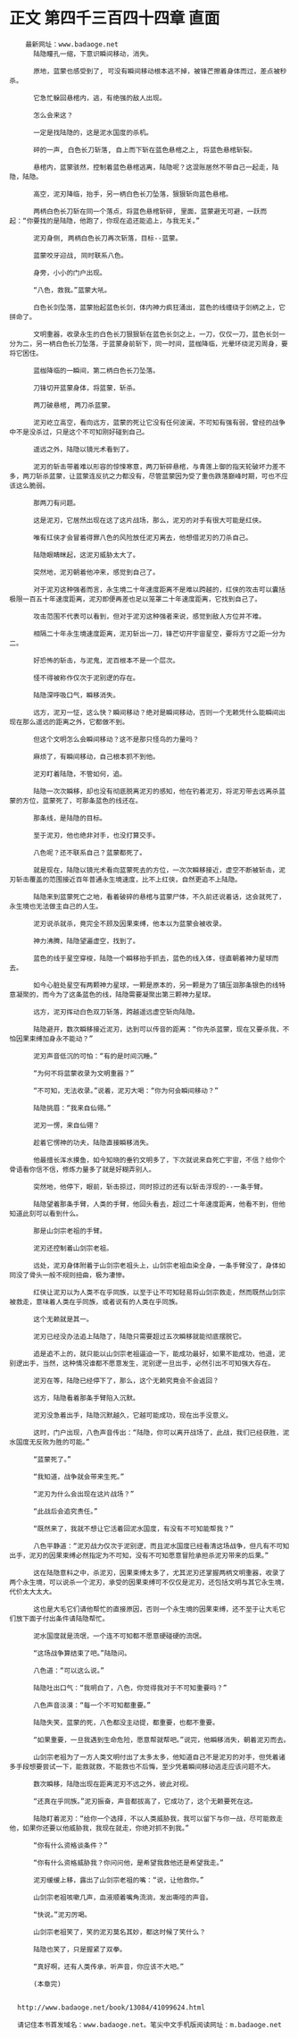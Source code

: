 # 正文 第四千三百四十四章 直面
        最新网址：www.badaoge.net
          陆隐瞳孔一缩，下意识瞬间移动，消失。
      
          原地，蓝蒙也感受到了, 可没有瞬间移动根本逃不掉，被锋芒擦着身体而过，差点被秒杀。
      
          它急忙躲回悬棺内，逃，有绝强的敌人出现。
      
          怎么会来这？
      
          一定是找陆隐的，这是泥水国度的杀机。
      
          砰的一声, 白色长刀斩落, 自上而下斩在蓝色悬棺之上, 将蓝色悬棺斩裂。
      
          悬棺内，蓝蒙骇然，控制着蓝色悬棺逃离，陆隐呢？这混账居然不带自己一起走，陆隐，陆隐。
      
          高空，泥刃降临，抬手，另一柄白色长刀坠落，狠狠斩向蓝色悬棺。
      
          两柄白色长刀斩在同一个落点，将蓝色悬棺斩碎, 里面，蓝蒙避无可避，一跃而起：“你要找的是陆隐，他跑了，你现在追还能追上，与我无关。”
      
          泥刃身侧, 两柄白色长刀再次斩落，目标--蓝蒙。
      
          蓝蒙咬牙迎战, 同时联系八色。
      
          身旁，小小的门户出现。
      
          “八色，救我。”蓝蒙大吼。
      
          白色长剑坠落，蓝蒙抬起蓝色长剑，体内神力疯狂涌出，蓝色的线缠绕于剑柄之上，它拼命了。
      
          文明重器，收录永生的白色长刀狠狠斩在蓝色长剑之上，一刀，仅仅一刀，蓝色长剑一分为二，另一柄白色长刀坠落，于蓝蒙身前斩下，同一时间，蓝枷降临，光晕环绕泥刃周身，要将它困住。
      
          蓝枷降临的一瞬间，第二柄白色长刀坠落。
      
          刀锋切开蓝蒙身体，将蓝蒙，斩杀。
      
          两刀破悬棺, 两刀杀蓝蒙。
      
          泥刃屹立高空，看向远方，蓝蒙的死让它没有任何波澜，不可知有强有弱，曾经的战争中不是没杀过，只是这个不可知刚好碰到自己。
      
          遥远之外，陆隐以镜光术看到了。
      
          泥刃的斩击带着难以形容的惊悚寒意，两刀斩碎悬棺，与青莲上御的指天轮破坏力差不多，两刀斩杀蓝蒙，让蓝蒙连反抗之力都没有，尽管蓝蒙因为受了重伤跌落巅峰时期，可也不应该这么脆弱。
      
          那两刀有问题。
      
          这是泥刃，它居然出现在这了这片战场，那么，泥刃的对手有很大可能是红侠。
      
          唯有红侠才会冒着得罪八色的风险放任泥刃离去，他想借泥刃的刀杀自己。
      
          陆隐眼睛眯起，这泥刃威胁太大了。
      
          突然地，泥刃朝着他冲来，感觉到自己了。
      
          对于泥刃这种强者而言，永生境二十年速度距离不是难以跨越的，红侠的攻击可以囊括极限一百五十年速度距离，泥刃即便再差也足以笼罩二十年速度距离，它找到自己了。
      
          攻击范围不代表可以看到，但对于泥刃这种强者来说，感觉到敌人方位并不难。
      
          相隔二十年永生境速度距离，泥刃斩出一刀，锋芒切开宇宙星空，要将方寸之距一分为二。
      
          好恐怖的斩击，与泥鬼，泥百根本不是一个层次。
      
          怪不得被称作仅次于泥别逻的存在。
      
          陆隐深呼吸口气，瞬移消失。
      
          远方，泥刃一怔，这么快？瞬间移动？绝对是瞬间移动，否则一个无赖凭什么能瞬间出现在那么遥远的距离之外，它都做不到。
      
          但这个文明怎么会瞬间移动？这不是那只怪鸟的力量吗？
      
          麻烦了，有瞬间移动，自己根本抓不到他。
      
          泥刃盯着陆隐，不管如何，追。
      
          陆隐一次次瞬移，却也没有彻底脱离泥刃的感知，他在钓着泥刃，将泥刃带去远离杀蓝蒙的方位，蓝蒙死了，可那条蓝色的线还在。
      
          那条线，是陆隐的目标。
      
          至于泥刃，他也绝非对手，也没打算交手。
      
          八色呢？还不联系自己？蓝蒙都死了。
      
          就是现在，陆隐以镜光术看向蓝蒙死去的方位，一次次瞬移接近，虚空不断被斩击，泥刃斩击覆盖的范围接近百年普通永生境速度，比不上红侠，自然更追不上陆隐。
      
          陆隐来到蓝蒙死亡之地，看着破碎的悬棺与蓝蒙尸体，不久前还说着话，这会就死了，永生境也无法做主自己的人生。
      
          泥刃说杀就杀，竟完全不顾及因果束缚，他本以为蓝蒙会被收录。
      
          神力沸腾，陆隐望遍虚空，找到了。
      
          蓝色的线于星空穿梭，陆隐一个瞬移抬手抓去，蓝色的线入体，径直朝着神力星球而去。
      
          如今心脏处星空有两颗神力星球，一颗是原本的，另一颗是为了镇压洄那条银色的线特意凝聚的，而今为了这条蓝色的线，陆隐需要凝聚出第三颗神力星球。
      
          远方，泥刃挥动白色双刀斩落，跨越遥远虚空斩向陆隐。
      
          陆隐避开，数次瞬移接近泥刃，达到可以传音的距离：“你先杀蓝蒙，现在又要杀我，不怕因果束缚加身永不能动？”
      
          泥刃声音低沉的可怕：“有的是时间沉睡。”
      
          “为何不将蓝蒙收录为文明重器？”
      
          “不可知，无法收录。”说着，泥刃大喝：“你为何会瞬间移动？”
      
          陆隐挑眉：“我来自仙翎。”
      
          泥刃一愣，来自仙翎？
      
          趁着它愣神的功夫，陆隐直接瞬移消失。
      
          他最擅长浑水摸鱼，如今知晓的垂钓文明多了，下次就说来自死亡宇宙，不信？给你个骨语看你信不信，修炼力量多了就是好糊弄别人。
      
          突然地，他停下，眼前，斩击掠过，同时掠过的还有以斩击浮现的--一条手臂。
      
          陆隐望着那条手臂，人类的手臂，他回头看去，超过二十年速度距离，他看不到，但他知道此刻可以看到什么。
      
          那是山剑宗老祖的手臂。
      
          泥刃还控制着山剑宗老祖。
      
          远处，泥刃身体附着于山剑宗老祖头上，山剑宗老祖血染全身，一条手臂没了，身体如同没了骨头一般不规则扭曲，极为凄惨。
      
          红侠让泥刃以为人类不在乎同族，以至于让不可知轻易将山剑宗救走，然而既然山剑宗被救走，意味着人类在乎同族，或者说有的人类在乎同族。
      
          这个无赖就是其一。
      
          泥刃已经没办法追上陆隐了，陆隐只需要超过五次瞬移就能彻底摆脱它。
      
          追是追不上的，就只能以山剑宗老祖逼迫一下，能成功最好，如果不能成功，他退，泥别逻出手，当然，这种情况谁都不愿意发生，泥别逻一旦出手，必然引出不可知强大存在。
      
          泥刃在等，陆隐已经停下了，那么，这个无赖究竟会不会返回？
      
          远方，陆隐看着那条手臂陷入沉默。
      
          泥刃没急着出手，陆隐沉默越久，它越可能成功，现在出手没意义。
      
          这时，门户出现，八色声音传出：“陆隐，你可以离开战场了，此战，我们已经获胜，泥水国度无反败为胜的可能。”
      
          “蓝蒙死了。”
      
          “我知道，战争就会带来生死。”
      
          “泥刃为什么会出现在这片战场？”
      
          “此战后会追究责任。”
      
          “既然来了，我就不想让它活着回泥水国度，有没有不可知能帮我？”
      
          八色平静道：“泥刃战力仅次于泥别逻，而且泥水国度已经看清这场战争，但凡有不可知出手，泥刃的因果束缚必然指定为不可知，没有不可知愿意冒险承担杀泥刃带来的后果。”
      
          这在陆隐意料之中，杀泥刃，因果束缚太多了，尤其泥刃还掌握两柄文明重器，收录了两个永生境，可以说杀一个泥刃，承受的因果束缚可不仅仅是泥刃，还包括文明与其它永生境，代价太大太大。
      
          这也是大毛它们请他帮忙的直接原因，否则一个永生境的因果束缚，还不至于让大毛它们放下面子付出条件请陆隐帮忙。
      
          泥水国度就是流氓，一个连不可知都不愿意硬碰硬的流氓。
      
          “这场战争算结束了吧。”陆隐问。
      
          八色道：“可以这么说。”
      
          陆隐吐出口气：“我明白了，八色，你觉得我对于不可知重要吗？”
      
          八色声音淡漠：“每一个不可知都重要。”
      
          陆隐失笑，蓝蒙的死，八色都没主动提，都重要，也都不重要。
      
          “如果重要，一旦我遇到生命危险，愿意帮就帮吧。”说完，他瞬移消失，朝着泥刃而去。
      
          山剑宗老祖为了一方人类文明付出了太多太多，他知道自己不是泥刃的对手，但凭着诸多手段想要尝试一下，能救就救，不能救也不后悔，至少凭着瞬间移动逃走应该问题不大。
      
          数次瞬移，陆隐出现在距离泥刃不远之外，彼此对视。
      
          “还真在乎同族。”泥刃振奋，声音都拔高了，它成功了，这个无赖要死在这。
      
          陆隐盯着泥刃：“给你一个选择，不以人类威胁我，我可以留下与你一战，尽可能救走他，如果你还要以他威胁我，我现在就走，你绝对抓不到我。”
      
          “你有什么资格谈条件？”
      
          “你有什么资格威胁我？你问问他，是希望我救他还是希望我走。”
      
          泥刃缓缓上移，露出了山剑宗老祖的嘴：“说，让他救你。”
      
          山剑宗老祖咳嗽几声，血液顺着嘴角流淌，发出嘶哑的声音。
      
          “快说。”泥刃厉喝。
      
          山剑宗老祖笑了，笑的泥刃莫名其妙，都这时候了笑什么？
      
          陆隐也笑了，只是握紧了双拳。
      
          “真好啊，还有人类传承，听声音，你应该不大吧。”
      
          (本章完)
      
      
      http://www.badaoge.net/book/13084/41099624.html
      
      请记住本书首发域名：www.badaoge.net。笔尖中文手机版阅读网址：m.badaoge.net
